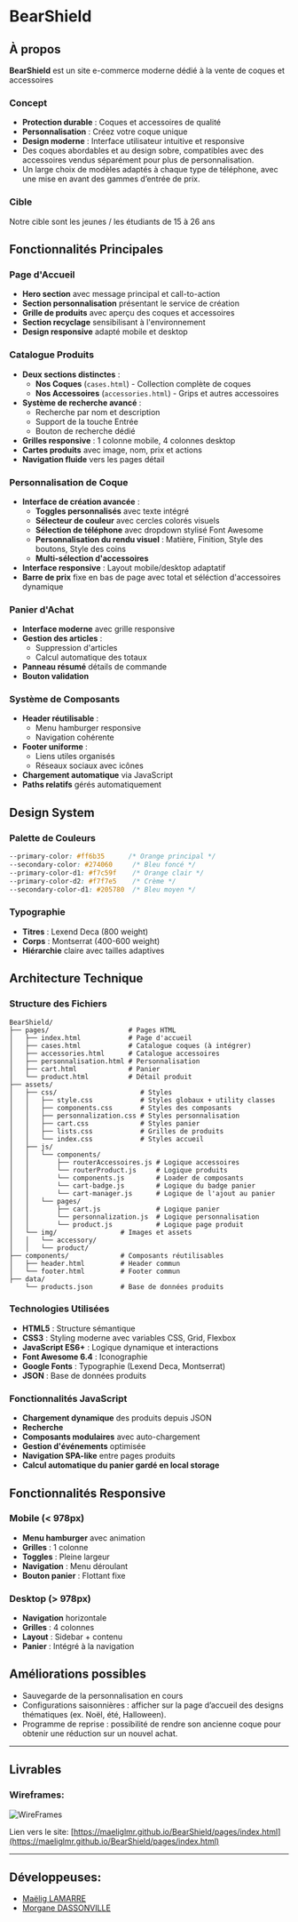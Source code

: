 # BearShield

## À propos

**BearShield** est un site e-commerce moderne dédié à la vente de coques et accessoires 

### Concept
- **Protection durable** : Coques et accessoires de qualité
- **Personnalisation** : Créez votre coque unique
- **Design moderne** : Interface utilisateur intuitive et responsive
- Des coques abordables et au design sobre, compatibles avec des accessoires vendus séparément pour plus de personnalisation.
- Un large choix de modèles adaptés à chaque type de téléphone, avec une mise en avant des gammes d’entrée de prix.

### Cible
Notre cible sont les jeunes / les étudiants de 15 à 26 ans
 
## Fonctionnalités Principales

### **Page d'Accueil**
- **Hero section** avec message principal et call-to-action
- **Section personnalisation** présentant le service de création
- **Grille de produits** avec aperçu des coques et accessoires
- **Section recyclage** sensibilisant à l'environnement
- **Design responsive** adapté mobile et desktop

### **Catalogue Produits**
- **Deux sections distinctes** :
  -  **Nos Coques** (`cases.html`) - Collection complète de coques
  -  **Nos Accessoires** (`accessories.html`) - Grips et autres accessoires
- **Système de recherche avancé** :
  - Recherche par nom et description
  -  Support de la touche Entrée
  -  Bouton de recherche dédié
- **Grilles responsive** : 1 colonne mobile, 4 colonnes desktop
- **Cartes produits** avec image, nom, prix et actions
- **Navigation fluide** vers les pages détail

### **Personnalisation de Coque** 
- **Interface de création avancée** :
  -  **Toggles personnalisés** avec texte intégré
  -  **Sélecteur de couleur** avec cercles colorés visuels
  -  **Sélection de téléphone** avec dropdown stylisé Font Awesome
  -  **Personnalisation du rendu visuel** : Matière, Finition, Style des boutons, Style des coins
  -  **Multi-sélection d'accessoires**
- **Interface responsive** : Layout mobile/desktop adaptatif
- **Barre de prix** fixe en bas de page avec total et séléction d'accessoires dynamique

### **Panier d'Achat**
- **Interface moderne** avec grille responsive
- **Gestion des articles** :
  -  Suppression d'articles
  -  Calcul automatique des totaux
- **Panneau résumé** détails de commande
- **Bouton validation**

### **Système de Composants**
- **Header réutilisable** :
  -  Menu hamburger responsive
  -  Navigation cohérente
- **Footer uniforme** :
  -  Liens utiles organisés
  -  Réseaux sociaux avec icônes
- **Chargement automatique** via JavaScript
- **Paths relatifs** gérés automatiquement

## Design System

### **Palette de Couleurs**
```css
--primary-color: #ff6b35      /* Orange principal */
--secondary-color: #274060     /* Bleu foncé */
--primary-color-d1: #f7c59f    /* Orange clair */
--primary-color-d2: #f7f7e5    /* Crème */
--secondary-color-d1: #205780  /* Bleu moyen */
```

### **Typographie**
- **Titres** : Lexend Deca (800 weight)
- **Corps** : Montserrat (400-600 weight)
- **Hiérarchie** claire avec tailles adaptives


##  Architecture Technique

### **Structure des Fichiers**
```
BearShield/
├── pages/                    # Pages HTML
│   ├── index.html            # Page d'accueil
│   ├── cases.html            # Catalogue coques (à intégrer)
│   ├── accessories.html      # Catalogue accessoires
│   ├── personnalisation.html # Personnalisation
│   ├── cart.html             # Panier
│   └── product.html          # Détail produit
├── assets/
│   ├── css/                     # Styles
│   │   ├── style.css            # Styles globaux + utility classes
│   │   ├── components.css       # Styles des composants
│   │   ├── personnalization.css # Styles personnalisation
│   │   ├── cart.css             # Styles panier
│   │   ├── lists.css            # Grilles de produits
│   │   └── index.css            # Styles accueil
│   ├── js/
│   │   └── components/
│   │       ├── routerAccessoires.js # Logique accessoires
│   │       └── routerProduct.js     # Logique produits
│   │       └── components.js        # Loader de composants
│   │       └── cart-badge.js        # Logique du badge panier
│   │       └── cart-manager.js      # Logique de l'ajout au panier
│   │   └── pages/
│   │       ├── cart.js              # Logique panier
│   │       └── personnalization.js  # Logique personnalisation
│   │       └── product.js           # Logique page produit
│   └── img/                # Images et assets
│   │   └── accessory/
│   │   └── product/
├── components/             # Composants réutilisables
│   ├── header.html         # Header commun
│   └── footer.html         # Footer commun
├── data/
    └── products.json       # Base de données produits
```

### **Technologies Utilisées**
- **HTML5** : Structure sémantique
- **CSS3** : Styling moderne avec variables CSS, Grid, Flexbox
- **JavaScript ES6+** : Logique dynamique et interactions
- **Font Awesome 6.4** : Iconographie
- **Google Fonts** : Typographie (Lexend Deca, Montserrat)
- **JSON** : Base de données produits

### **Fonctionnalités JavaScript**
- **Chargement dynamique** des produits depuis JSON
- **Recherche**
- **Composants modulaires** avec auto-chargement
- **Gestion d'événements** optimisée
- **Navigation SPA-like** entre pages produits
- **Calcul automatique du panier gardé en local storage**

## Fonctionnalités Responsive

### **Mobile (< 978px)**
- **Menu hamburger** avec animation
- **Grilles** : 1 colonne
- **Toggles** : Pleine largeur
- **Navigation** : Menu déroulant
- **Bouton panier** : Flottant fixe

### **Desktop (> 978px)**
- **Navigation** horizontale
- **Grilles** : 4 colonnes
- **Layout** : Sidebar + contenu
- **Panier** : Intégré à la navigation


## Améliorations possibles

- Sauvegarde de la personnalisation en cours
- Configurations saisonnières : afficher sur la page d’accueil des designs thématiques (ex. Noël, été, Halloween).
- Programme de reprise : possibilité de rendre son ancienne coque pour obtenir une réduction sur un nouvel achat.



---
## Livrables
### Wireframes:
![WireFrames](https://github.com/user-attachments/assets/4c67660b-8517-4864-a69a-a5a5eaf91010)

Lien vers le site: [https://maeliglmr.github.io/BearShield/pages/index.html](https://maeliglmr.github.io/BearShield/pages/index.html)

---


## Développeuses:
- [Maëlig LAMARRE](https://github.com/MaeligLmr)
- [Morgane DASSONVILLE](https://github.com/Jun080)
